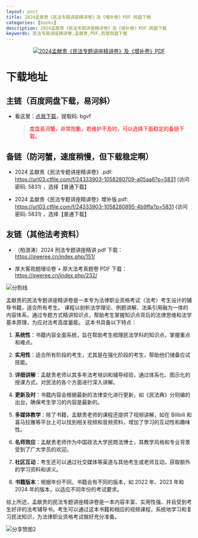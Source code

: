 ```yaml
---
layout: post
title: 2024孟献贵《民法专题讲座精讲卷》及《增补卷》PDF 网盘下载
categories: [books]
description: 2024孟献贵《民法专题讲座精讲卷》及《增补卷》PDF 网盘下载
keywords: 民法专题讲座精讲卷,孟献贵,PDF,百度网盘下载
---
```


<div align="center"><a href=""><img src="https://pic.imgdb.cn/item/6621ebaa0ea9cb1403b3d726.png" alt="2024孟献贵《民法专题讲座精讲卷》及《增补卷》PDF"></a></div>

# 下载地址

## 主链（百度网盘下载，易河斜）

- 看这里：[点我下载](https://pan.baidu.com/s/1qZRtufNxueSwGGkzsLIB5A?pwd=bgvf)，提取码: bgvf

  > <p style="color:red" >度盘易河蟹，非常抱歉。若维护不及时，可以选择下面稳定的备链下载。</p>

## 备链（防河蟹，速度稍慢，但下载稳定啊）

- 2024 孟献贵《民法专题讲座精讲卷》.pdf: <https://url03.ctfile.com/f/24333903-1058280709-a05aa6?p=5831> (访问密码: 5831) ，选择【普通下载】

- 2024 孟献贵《民法专题讲座精讲卷》增补版.pdf: <https://url03.ctfile.com/f/24333903-1058280895-4b9ffa?p=5831> (访问密码: 5831) ，选择【普通下载】

## 友链（其他法考资料）

- （柏浪涛）2024 刑法专题讲座精讲 pdf 下载：<https://qweree.cn/index.php/151/>

- 厚大客观题理论卷 + 厚大法考真题卷 PDF 下载：<https://qweree.cn/index.php/232/>

![分割线](https://pic.imgdb.cn/item/6612476468eb935713c85291.gif)

孟献贵的民法专题讲座精讲卷是一本专为法律职业资格考试（法考）考生设计的辅导书籍，适合所有考生。 课程以剖析法学理论、例题讲解、法条引用融为一体的内容体系，通过专题方式精讲知识点，帮助考生掌握知识点背后的法律思维和法学基本原理，为应对法考高度蓄能。 这本书具备以下特点：

1. **系统性**：书籍内容全面系统，旨在帮助考生梳理民法学科的知识点，掌握重点和难点。

2. **实用性**：适合所有阶段的考生，尤其是在强化阶段的考生，帮助他们储备应试技能。

3. **详细讲解**：孟献贵老师以其多年法考培训和辅导经验，通过体系化、图示化的授课方式，对民法的各个方面进行深入讲解。

4. **更新及时**：书籍内容会根据最新的法律变化进行更新，如《民法典》分则编的出台，确保考生学习的内容是最新的。

5. **多媒体教学**：除了书籍，孟献贵老师的课程还提供了视频讲解，如在 Bilibili 和喜马拉雅等平台上可以找到相关视频和音频资料，增加了学习的互动性和趣味性。

6. **名师效应**：孟献贵老师作为中国政法大学民商法博士，其教学风格和专业背景受到了广大学员的欢迎。

7. **社区互动**：考生还可以通过社交媒体等渠道与其他考生或老师互动，获取额外的学习资料和讲义。

8. **书籍版本**：根据年份不同，书籍会有不同的版本，如 2022 年、2023 年和 2024 年的版本，以适应不同年份的考试要求。

综上所述，孟献贵的民法专题讲座精讲卷是一本内容丰富、实用性强、并且受到考生好评的法考辅导书。考生可以通过这本书籍和相应的视频课程，系统地学习和复习民法知识，为法律职业资格考试做好充分准备。

![分享赞图2](https://pic.imgdb.cn/item/661a35e868eb93571333b3c3.gif)
